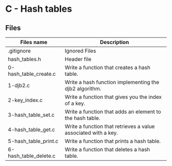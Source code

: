 # C - Hash tables

## Files

| Files name            | Description                                                    |
| --------------------- | -------------------------------------------------------------- |
| .gitignore            | Ignored Files                                                  |
| hash_tables.h         | Header file                                                    |
| 0-hash_table_create.c | Write a function that creates a hash table.                    |
| 1-djb2.c              | Write a hash function implementing the djb2 algorithm.         |
| 2-key_index.c         | Write a function that gives you the index of a key.            |
| 3-hash_table_set.c    | Write a function that adds an element to the hash table.       |
| 4-hash_table_get.c    | Write a function that retrieves a value associated with a key. |
| 5-hash_table_print.c  | Write a function that prints a hash table.                     |
| 6-hash_table_delete.c | Write a function that deletes a hash table.                    |
